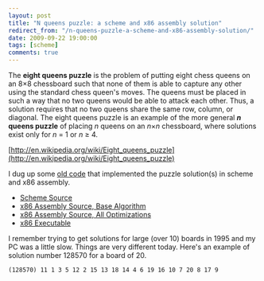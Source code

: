 ```yaml
---
layout: post
title: "N queens puzzle: a scheme and x86 assembly solution"
redirect_from: "/n-queens-puzzle-a-scheme-and-x86-assembly-solution/"
date: 2009-09-22 19:00:00
tags: [scheme]
comments: true
---
```

The **eight queens puzzle** is the problem of putting eight chess queens on an 8×8 chessboard such that none of them is able to capture any other using the standard chess queen's moves. The queens must be placed in such a way that no two queens would be able to attack each other. Thus, a solution requires that no two queens share the same row, column, or diagonal. The eight queens puzzle is an example of the more general **_n_ queens puzzle** of placing _n_ queens on an _n_×_n_ chessboard, where solutions exist only for _n_ = 1 or _n_ ≥ 4.

[http://en.wikipedia.org/wiki/Eight_queens_puzzle](http://en.wikipedia.org/wiki/Eight_queens_puzzle)

I dug up some [old code](https://github.com/dblock/reines) that implemented the puzzle solution(s) in scheme and x86 assembly.

- [Scheme Source](https://github.com/dblock/reines/blob/master/REINES.S)
- [x86 Assembly Source, Base Algorithm](https://github.com/dblock/reines/blob/master/REINEONE.ASM)
- [x86 Assembly Source, All Optimizations](https://github.com/dblock/reines/blob/master/REINES.ASM)
- [x86 Executable](https://github.com/dblock/reines/raw/master/REINES.EXE)

I remember trying to get solutions for large (over 10) boards in 1995 and my PC was a little slow. Things are very different today. Here's an example of solution number 128570 for a board of 20.

```
(128570) 11 1 3 5 12 2 15 13 18 14 4 6 19 16 10 7 20 8 17 9
```



